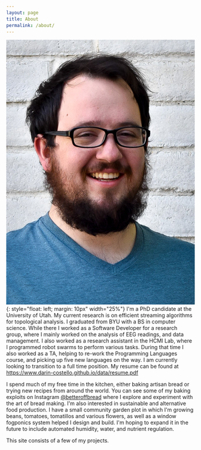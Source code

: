 ```yaml
---
layout: page
title: About
permalink: /about/
---
```


<!-- <img style="float: left;"  scr="/images/about/darin-old.JPG"/> -->

![Picture](/images/about/portrait.jpg){: style="float: left; margin: 10px" width="25%"}
I'm a PhD candidate at the University of Utah. My current research is on efficient streaming algorithms for topological analysis. I graduated from BYU with a BS in computer science. While there I worked as a Software Developer for a research group, where I mainly worked on the analysis of EEG readings, and data management. I also worked as a research assistant in the HCMI Lab, where I programmed robot swarms to perform various tasks. During that time I also worked as a TA, helping to re-work the Programming Languages course, and picking up five new languages on the way. I am currently looking to transition to a full time position. My resume can be found at <https://www.darin-costello.github.io/data/resume.pdf>

I spend much of my free time in the kitchen, either baking artisan bread or trying new recipes from around the world. You can see some of my baking exploits on Instagram [@betteroffbread](https://www.instagram.com/better.off.bread/) where I explore and experiment with the art of bread making. I'm  also interested in sustainable and alternative food production. I have a small community garden plot in which I'm growing beans, tomatoes, tomatillos and various flowers, as well as a window fogponics system helped I design and build. I'm hoping to expand it in the future to include automated humidity, water, and nutrient regulation. 


This site consists of a few of my projects.
